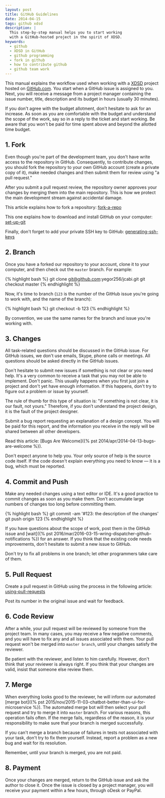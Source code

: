 ```yaml
---
layout: post
title: GitHub Guidelines
date: 2014-04-15
tags: github xdsd
description: |
  This step-by-step manual helps you to start working
  with a GitHub-hosted project in the spirit of XDSD.
keywords:
  - github
  - XDSD in GitHub
  - github programming
  - fork in github
  - how to contribute github
  - github team work
---
```


This manual explains the workflow used when working with a [XDSD](http://www.xdsd.org) project hosted
on [GitHub.com](http://www.github.com). You start when a GitHub issue is
assigned to you. Next, you will receive a message from a project manager
containing the issue number, title, description and its budget in hours (usually
30 minutes).

If you don't agree with the budget allotment, don't hesitate to ask for an
increase. As soon as you are comfortable with the budget and understand the
scope of the work, say so in a reply to the ticket and start working. Be aware
that you won't be paid for time spent above and beyond the allotted time budget.

<!--more-->

## 1. Fork

Even though you're part of the development team, you don't have write access to
the repository in GitHub. Consequently, to contribute changes, you should fork
the repository to your own GitHub account (create a private copy of it), make
needed changes and then submit them for review using "a pull request."

After you submit a pull request review, the repository owner approves your
changes by merging them into the main repository. This is how we protect the
main development stream against accidental damage.

This article explains how to fork a repository:
[fork-a-repo](https://help.github.com/articles/fork-a-repo)

This one explains how to download and install GitHub on your computer:
[set-up-git](https://help.github.com/articles/set-up-git)

Finally, don't forget to add your private SSH key to GitHub:
[generating-ssh-keys](https://help.github.com/articles/generating-ssh-keys)

## 2. Branch

Once you have a forked our repository to your account, clone it to your
computer, and then check out the `master` branch. For example:

{% highlight bash %}
git clone git@github.com:yegor256/jcabi.git
git checkout master
{% endhighlight %}

Now, it's time to branch (`123` is the number of the GitHub issue you're going
to work with, and the name of the branch):

{% highlight bash %}
git checkout -b 123
{% endhighlight %}

By convention, we use the same names for the branch and issue you're working
with.

## 3. Changes

All task-related questions should be discussed in the GitHub issue. For GitHub
issues, we don't use emails, Skype, phone calls or meetings. All questions
should be asked directly in the GitHub issues.

Don't hesitate to submit new issues if something is not clear or you need help.
It's a very common to receive a task that you may not be able to implement.
Don't panic. This usually happens when you first just join a project and don't
yet have enough information. If this happens, don't try to figure out a problem
or issue by yourself.

The rule of thumb for this type of situation is: "if something is not clear, it
is our fault, not yours." Therefore, if you don’t understand the project design,
it is the fault of the project designer.

Submit a bug report requesting an explanation of a design concept. You will be
paid for this report, and the information you receive in the reply will be
shared between all other developers.

Read this article: [Bugs Are Welcome]({% pst 2014/apr/2014-04-13-bugs-are-welcome %}).

Don't expect anyone to help you. Your only source of help is the source code
itself. If the code doesn't explain everything  you need to know &mdash; it is a
bug, which must be reported.

## 4. Commit and Push

Make any needed changes using a text editor or IDE. It's a good practice to
commit changes as soon as you make them. Don't accumulate large numbers of
changes too long before committing them.

{% highlight bash %}
git commit -am '#123: the description of the changes'
git push origin 123
{% endhighlight %}

If you have questions about the scope of work, post them in the GitHub issue and
[wait]({% pst 2016/mar/2016-03-15-wring-dispatcher-github-notifications %})
for an answer. If you think that the existing code needs improvements,
don't hesitate to submit a new issue to GitHub.

Don't try to fix all problems in one branch; let other programmers take care of
them.

## 5. Pull Request

Create a pull request in GitHub using the process in the following article:
[using-pull-requests](https://help.github.com/articles/using-pull-requests)

Post its number in the original issue and wait for feedback.

## 6. Code Review

After a while, your pull request will be reviewed by someone from the project
team. In many cases, you may receive a few negative comments, and you will have
to fix any and all issues associated with them. Your pull request won't be
merged into `master branch`, until your changes satisfy the reviewer.

Be patient with the reviewer, and listen to him carefully. However, don't think
that your reviewer is always right. If you think that your changes are valid,
insist that someone else review them.

## 7. Merge

When everything looks good to the reviewer, he will inform our automated
[merge bot]({% pst 2015/nov/2015-11-03-chatbot-better-than-ui-for-microservice %}).
The automated merge bot will then select your pull request and try to merge
it into `master` branch. For various reasons, this operation fails often. If the
merge fails, regardless of the reason, it is your responsibility to make sure
that your branch is merged successfully.

If you can't merge a branch because of failures in tests not associated with
your task, don't try to fix them yourself. Instead, report a problem as a new
bug and wait for its resolution.

Remember, until your branch is merged, you are not paid.

## 8. Payment

Once your changes are merged, return to the GitHub issue and ask the author to
close it. Once the issue is closed by a project manager, you will receive your
payment within a few hours, through oDesk or PayPal.
